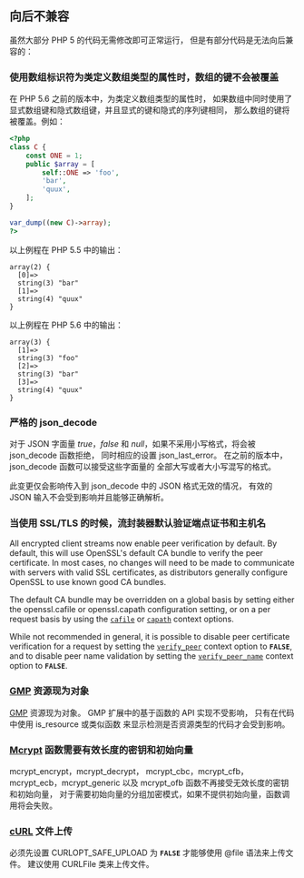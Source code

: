向后不兼容
----------

虽然大部分 PHP 5 的代码无需修改即可正常运行，
但是有部分代码是无法向后兼容的：

### 使用数组标识符为类定义数组类型的属性时，数组的键不会被覆盖

在 PHP 5.6 之前的版本中，为类定义数组类型的属性时，
如果数组中同时使用了显式数组键和隐式数组键，并且显式的键和隐式的序列键相同，
那么数组的键将被覆盖。例如：

``` php
<?php
class C {
    const ONE = 1;
    public $array = [
        self::ONE => 'foo',
        'bar',
        'quux',
    ];
}

var_dump((new C)->array);
?>
```

以上例程在 PHP 5.5 中的输出：

    array(2) {
      [0]=>
      string(3) "bar"
      [1]=>
      string(4) "quux"
    }

以上例程在 PHP 5.6 中的输出：

    array(3) {
      [1]=>
      string(3) "foo"
      [2]=>
      string(3) "bar"
      [3]=>
      string(4) "quux"
    }

### 严格的 <span class="function">json\_decode</span>

对于 JSON 字面量 *true*，*false* 和 *null*，如果不采用小写格式，将会被
<span class="function">json\_decode</span> 函数拒绝， 同时相应的设置
<span class="function">json\_last\_error</span>。 在之前的版本中，<span
class="function">json\_decode</span> 函数可以接受这些字面量的
全部大写或者大小写混写的格式。

此变更仅会影响传入到 <span class="function">json\_decode</span> 中的
JSON 格式无效的情况， 有效的 JSON 输入不会受到影响并且能够正确解析。

### 当使用 SSL/TLS 的时候，流封装器默认验证端点证书和主机名

All encrypted client streams now enable peer verification by default. By
default, this will use OpenSSL's default CA bundle to verify the peer
certificate. In most cases, no changes will need to be made to
communicate with servers with valid SSL certificates, as distributors
generally configure OpenSSL to use known good CA bundles.

The default CA bundle may be overridden on a global basis by setting
either the openssl.cafile or openssl.capath configuration setting, or on
a per request basis by using the
<a href="/context/ssl.html#context.ssl.cafile" class="link"><code class="parameter">cafile</code></a>
or
<a href="/context/ssl.html#context.ssl.capath" class="link"><code class="parameter">capath</code></a>
context options.

While not recommended in general, it is possible to disable peer
certificate verification for a request by setting the
<a href="/context/ssl.html#context.ssl.verify-peer" class="link"><code class="parameter">verify_peer</code></a>
context option to **`FALSE`**, and to disable peer name validation by
setting the
<a href="/context/ssl.html#context.ssl.verify-peer-name" class="link"><code class="parameter">verify_peer_name</code></a>
context option to **`FALSE`**.

### <a href="/book/gmp.html" class="link">GMP</a> 资源现为对象

<a href="/book/gmp.html" class="link">GMP</a> 资源现为对象。 GMP
扩展中的基于函数的 API 实现不受影响， 只有在代码中使用 <span
class="function">is\_resource</span> 或类似函数
来显示检测是否资源类型的代码才会受到影响。

### <a href="/book/mcrypt.html" class="link">Mcrypt</a> 函数需要有效长度的密钥和初始向量

<span class="function">mcrypt\_encrypt</span>，<span
class="function">mcrypt\_decrypt</span>， <span
class="function">mcrypt\_cbc</span>，<span
class="function">mcrypt\_cfb</span>， <span
class="function">mcrypt\_ecb</span>，<span
class="function">mcrypt\_generic</span> 以及 <span
class="function">mcrypt\_ofb</span>
函数不再接受无效长度的密钥和初始向量，
对于需要初始向量的分组加密模式，如果不提供初始向量，函数调用将会失败。

### <a href="/book/curl.html" class="link">cURL</a> 文件上传

必须先设置 CURLOPT\_SAFE\_UPLOAD 为 **`FALSE`** 才能够使用 @file
语法来上传文件。 建议使用 <span class="classname">CURLFile</span>
类来上传文件。
